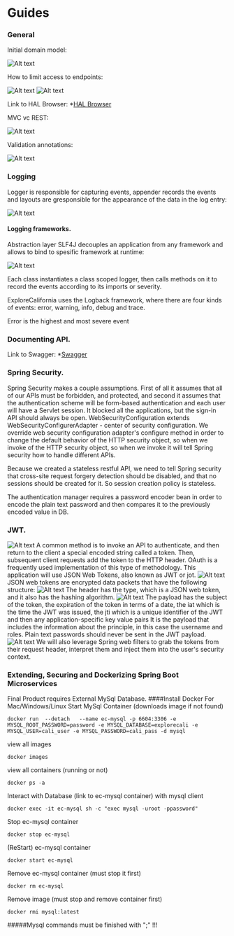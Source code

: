 # Guides

### General
Initial domain model:

![Alt text](screens/domain-model.jpg?raw=true "Optional Title")

How to limit access to endpoints:

![Alt text](screens/Repo-endpoint-override.jpg?raw=true "Optional Title")
![Alt text](screens/Repo-methods-restrictions.jpg?raw=true "Optional Title")

Link to HAL Browser:
*[HAL Browser](http://localhost:8080/browser/index.html#/)

MVC vc REST:

![Alt text](screens/SpringDataRestVCSpringMVC.jpg?raw=true "Optional Title")

Validation annotations:

![Alt text](screens/Validation-annotations.jpg?raw=true "Optional Title")

### Logging
Logger is responsible for capturing events, appender records the events and 
layouts are gresponsible for the appearance of the data in the log entry:

![Alt text](screens/Logging-structure.jpg?raw=true "Optional Title")

#### Logging frameworks.
Abstraction layer SLF4J decouples an application from any framework and allows to bind
to spesific framework at runtime:

![Alt text](screens/Logging-frameworks.jpg?raw=true "Optional Title")

Each class instantiates a class scoped logger,
then calls methods on it to record the events
according to its imports or severity.

ExploreCalifornia uses the Logback framework,
where there are four kinds of events:
error, warning, info, debug and trace.

Error is the highest and most severe event

### Documenting API.
Link to Swagger:
*[Swagger](http://localhost:8080/swagger-ui/index.html#/)

### Spring Security.
Spring Security makes a couple assumptions.
First of all it assumes that all of our APIs must be forbidden, and protected,
and second it assumes that the authentication scheme will be form-based authentication
and each user will have a Servlet session.
It blocked all the applications, but the sign-in API should always be open.
WebSecurityConfiguration extends WebSecurityConfigurerAdapter - center of security configuration.
We override web security configuration adapter's configure method in order to change the default behavior
of the HTTP security object, so when we invoke of the HTTP security object, so when we invoke
it will tell Spring security how to handle different APIs.

Because we created a stateless restful API, we need to tell Spring security that cross-site
request forgery detection should be disabled, and that no sessions should be created for it.
So session creation policy is stateless.

The authentication manager requires a password encoder bean in order to encode the plain text password
and then compares it to the previously encoded value in DB.

### JWT.
![Alt text](screens/SecurityVCRest.jpg?raw=true "Optional Title")
A common method is to invoke an API to authenticate, and then return to the client
a special encoded string called a token. Then, subsequent client requests
add the token to the HTTP header. OAuth is a frequently used implementation
of this type of methodology.
This application will use JSON Web Tokens, also known as JWT or jot.
![Alt text](screens/JWT-flow.jpg?raw=true "Optional Title")
JSON web tokens are encrypted data packets that have the following structure:
![Alt text](screens/JWT-header.jpg?raw=true "Optional Title")
The header has the type, which is a JSON web token, and it also has the hashing algorithm.
![Alt text](screens/JWT-payload.jpg?raw=true "Optional Title")
The payload has the subject of the token, the expiration of the token in terms of a date,
the iat which is the time the JWT was issued, the jti which is a unique identifier of the JWT
and then any application-specific key value pairs
It is the payload that includes the information about the principle, in this case the username and roles.
Plain text passwords should never be sent in the JWT payload.
![Alt text](screens/JWT-signature.jpg?raw=true "Optional Title")
We will also leverage Spring web filters to grab the tokens from their request header,
interpret them and inject them into the user's security context.

### Extending, Securing and Dockerizing Spring Boot Microservices

Final Product requires External MySql Database.
####Install Docker For Mac/Windows/Linux
Start MySql Container (downloads image if not found)

``
docker run  --detach   --name ec-mysql -p 6604:3306 -e MYSQL_ROOT_PASSWORD=password -e MYSQL_DATABASE=explorecali -e MYSQL_USER=cali_user -e MYSQL_PASSWORD=cali_pass -d mysql
``

view all images

``
docker images
``

view all containers (running or not)

``
docker ps -a
``

Interact with Database (link to ec-mysql container) with mysql client

``
docker exec -it ec-mysql sh -c "exec mysql -uroot -ppassword"
``

Stop ec-mysql container

``
docker stop ec-mysql
``

(ReStart) ec-mysql container

``
docker start ec-mysql
``

Remove ec-mysql container (must stop it first)

``
docker rm ec-mysql
``

Remove image (must stop and remove container first)

``
docker rmi mysql:latest
``

#####Mysql commands must be finished with ";" !!!

